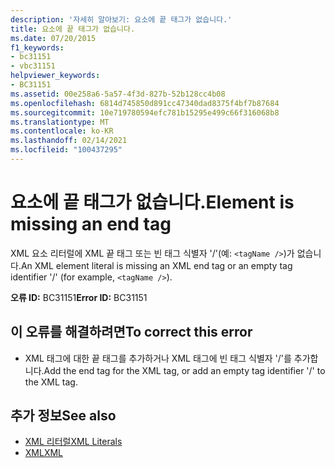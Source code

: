 ```yaml
---
description: '자세히 알아보기: 요소에 끝 태그가 없습니다.'
title: 요소에 끝 태그가 없습니다.
ms.date: 07/20/2015
f1_keywords:
- bc31151
- vbc31151
helpviewer_keywords:
- BC31151
ms.assetid: 00e258a6-5a57-4f3d-827b-52b128cc4b08
ms.openlocfilehash: 6814d745850d891cc47340dad8375f4bf7b87684
ms.sourcegitcommit: 10e719780594efc781b15295e499c66f316068b8
ms.translationtype: MT
ms.contentlocale: ko-KR
ms.lasthandoff: 02/14/2021
ms.locfileid: "100437295"
---
```

# <a name="element-is-missing-an-end-tag"></a><span data-ttu-id="3a688-103">요소에 끝 태그가 없습니다.</span><span class="sxs-lookup"><span data-stu-id="3a688-103">Element is missing an end tag</span></span>

<span data-ttu-id="3a688-104">XML 요소 리터럴에 XML 끝 태그 또는 빈 태그 식별자 '/'(예: `<tagName />`)가 없습니다.</span><span class="sxs-lookup"><span data-stu-id="3a688-104">An XML element literal is missing an XML end tag or an empty tag identifier '/' (for example, `<tagName />`).</span></span>  
  
 <span data-ttu-id="3a688-105">**오류 ID:** BC31151</span><span class="sxs-lookup"><span data-stu-id="3a688-105">**Error ID:** BC31151</span></span>  
  
## <a name="to-correct-this-error"></a><span data-ttu-id="3a688-106">이 오류를 해결하려면</span><span class="sxs-lookup"><span data-stu-id="3a688-106">To correct this error</span></span>  
  
- <span data-ttu-id="3a688-107">XML 태그에 대한 끝 태그를 추가하거나 XML 태그에 빈 태그 식별자 '/'를 추가합니다.</span><span class="sxs-lookup"><span data-stu-id="3a688-107">Add the end tag for the XML tag, or add an empty tag identifier '/' to the XML tag.</span></span>  
  
## <a name="see-also"></a><span data-ttu-id="3a688-108">추가 정보</span><span class="sxs-lookup"><span data-stu-id="3a688-108">See also</span></span>

- [<span data-ttu-id="3a688-109">XML 리터럴</span><span class="sxs-lookup"><span data-stu-id="3a688-109">XML Literals</span></span>](../language-reference/xml-literals/index.md)
- [<span data-ttu-id="3a688-110">XML</span><span class="sxs-lookup"><span data-stu-id="3a688-110">XML</span></span>](../programming-guide/language-features/xml/index.md)
